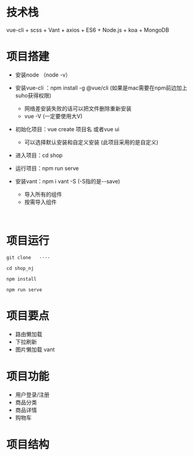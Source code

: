 # 技术栈

vue-cli + scss + Vant + axios + ES6 +  Node.js + koa + MongoDB



# 项目搭建

* 安装node   （node -v）

* 安装vue-cli ：npm install -g @vue/cli   (如果是mac需要在npm前边加上suho获得权限)

  * 网络差安装失败的话可以把文件删除重新安装
  * vue -V  (一定要使用大V)

* 初始化项目：vue create 项目名    或者vue ui

  * 可以选择默认安装和自定义安装  (此项目采用的是自定义)

* 进入项目：cd shop

* 运行项目：npm run serve

* 安装vant：npm i vant -S   (-S指的是--save)

  * 导入所有的组件
  * 按需导入组件

  ​



# 项目运行

```
git clone   ····

cd shop_nj

npm install

npm run serve
```



# 项目要点

* 路由懒加载
* 下拉刷新
* 图片懒加载  vant



# 项目功能

* 用户登录/注册
* 商品分类
* 商品详情
* 购物车



# 项目结构



